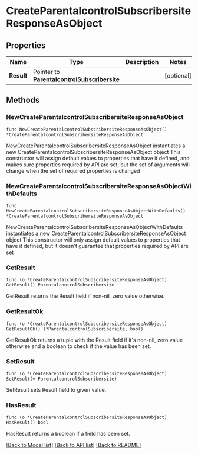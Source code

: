 # CreateParentalcontrolSubscribersiteResponseAsObject

## Properties

Name | Type | Description | Notes
------------ | ------------- | ------------- | -------------
**Result** | Pointer to [**ParentalcontrolSubscribersite**](ParentalcontrolSubscribersite.md) |  | [optional] 

## Methods

### NewCreateParentalcontrolSubscribersiteResponseAsObject

`func NewCreateParentalcontrolSubscribersiteResponseAsObject() *CreateParentalcontrolSubscribersiteResponseAsObject`

NewCreateParentalcontrolSubscribersiteResponseAsObject instantiates a new CreateParentalcontrolSubscribersiteResponseAsObject object
This constructor will assign default values to properties that have it defined,
and makes sure properties required by API are set, but the set of arguments
will change when the set of required properties is changed

### NewCreateParentalcontrolSubscribersiteResponseAsObjectWithDefaults

`func NewCreateParentalcontrolSubscribersiteResponseAsObjectWithDefaults() *CreateParentalcontrolSubscribersiteResponseAsObject`

NewCreateParentalcontrolSubscribersiteResponseAsObjectWithDefaults instantiates a new CreateParentalcontrolSubscribersiteResponseAsObject object
This constructor will only assign default values to properties that have it defined,
but it doesn't guarantee that properties required by API are set

### GetResult

`func (o *CreateParentalcontrolSubscribersiteResponseAsObject) GetResult() ParentalcontrolSubscribersite`

GetResult returns the Result field if non-nil, zero value otherwise.

### GetResultOk

`func (o *CreateParentalcontrolSubscribersiteResponseAsObject) GetResultOk() (*ParentalcontrolSubscribersite, bool)`

GetResultOk returns a tuple with the Result field if it's non-nil, zero value otherwise
and a boolean to check if the value has been set.

### SetResult

`func (o *CreateParentalcontrolSubscribersiteResponseAsObject) SetResult(v ParentalcontrolSubscribersite)`

SetResult sets Result field to given value.

### HasResult

`func (o *CreateParentalcontrolSubscribersiteResponseAsObject) HasResult() bool`

HasResult returns a boolean if a field has been set.


[[Back to Model list]](../README.md#documentation-for-models) [[Back to API list]](../README.md#documentation-for-api-endpoints) [[Back to README]](../README.md)


